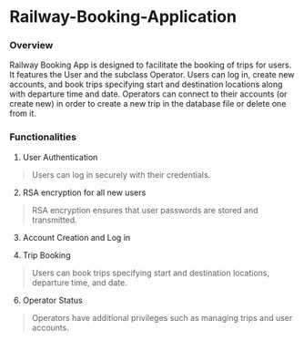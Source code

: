 # Railway-Booking-Application

### Overview

Railway Booking App is designed to facilitate the booking of trips for users. It features the User and the subclass Operator. Users can log in, create new accounts, and book trips specifying start and destination locations along with departure time and date. Operators can connect to their accounts (or create new) in order to create a new trip in the database file or delete one from it.

### Functionalities

1. User Authentication
> Users can log in securely with their credentials.

2. RSA encryption for all new users
> RSA encryption ensures that user passwords are stored and transmitted.

3. Account Creation and Log in

4. Trip Booking
> Users can book trips specifying start and destination locations, departure time, and date.

6. Operator Status
> Operators have additional privileges such as managing trips and user accounts.
